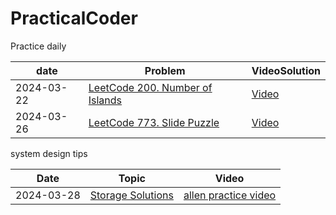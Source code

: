 # PracticalCoder
Practice daily 

date | Problem | VideoSolution 
--- | --- | ---
2024-03-22 | [LeetCode 200. Number of Islands](https://leetcode.com/problems/number-of-islands/) | [Video](https://www.youtube.com/watch?v=np5TvRNaPTs)
2024-03-26 | [LeetCode 773. Slide Puzzle](https://leetcode.com/problems/sliding-puzzle/) | [Video](https://youtu.be/XFZOt5zazBM)



system design tips 

Date |  Topic | Video
--- | --- | --- 
2024-03-28 | [Storage Solutions](./SystemDesign/01StorageSolution.md) | [allen practice video](https://youtu.be/pYfL7s__2BA)